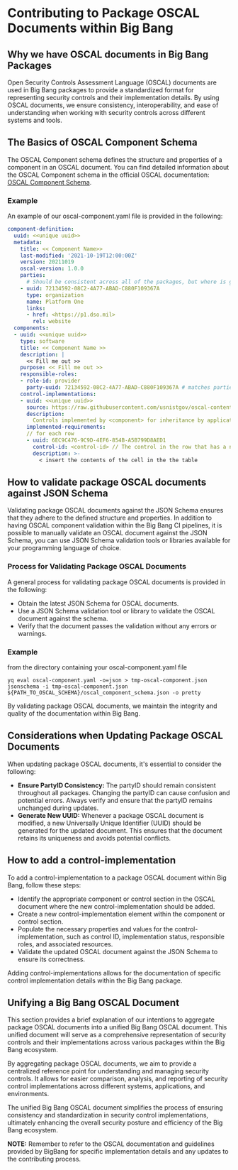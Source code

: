 # Contributing to Package OSCAL Documents within Big Bang

## Why we have OSCAL documents in Big Bang Packages 

Open Security Controls Assessment Language (OSCAL) documents are used in Big Bang packages to provide a standardized format for representing security controls and their implementation details. By using OSCAL documents, we ensure consistency, interoperability, and ease of understanding when working with security controls across different systems and tools.

## The Basics of OSCAL Component Schema

The OSCAL Component schema defines the structure and properties of a component in an OSCAL document. You can find detailed information about the OSCAL Component schema in the official OSCAL documentation: [OSCAL Component Schema](https://pages.nist.gov/OSCAL/reference/latest/component-definition/json-reference/#/component-definition/import-component-definitions).

### Example 

An example of our oscal-component.yaml file is provided in the following:

```yaml
component-definition:
  uuid: <<unique uuid>>
  metadata: 
    title: << Component Name>>
    last-modified: '2021-10-19T12:00:00Z'
    version: 20211019
    oscal-version: 1.0.0
    parties:
      # Should be consistent across all of the packages, but where is ground truth?
    - uuid: 72134592-08C2-4A77-ABAD-C880F109367A 
      type: organization
      name: Platform One
      links:
      - href: <https://p1.dso.mil>
        rel: website
  components:
  - uuid: <<unique uuid>>
    type: software
    title: << Component Name >>
    description: |
      << Fill me out >>
    purpose: << Fill me out >>
    responsible-roles:
    - role-id: provider
      party-uuid: 72134592-08C2-4A77-ABAD-C880F109367A # matches parties entry for p1
    control-implementations:
    - uuid: <<unique uuid>>
      source: https://raw.githubusercontent.com/usnistgov/oscal-content/master/nist.gov/SP800-53/rev5/json/NIST_SP-800-53_rev5_catalog.json
      description:
        Controls implemented by <component> for inheritance by applications
      implemented-requirements:
      // for each row
      - uuid: 6EC9C476-9C9D-4EF6-854B-A5B799D8AED1
        control-id: <control-id> // The control in the row that has a non-empty cell in the column for this package
        description: >-
          < insert the contents of the cell in the the table

```
## How to validate package OSCAL documents against JSON Schema

Validating package OSCAL documents against the JSON Schema ensures that they adhere to the defined structure and properties. In addition to having OSCAL component validation within the Big Bang CI pipelines, it is possible to manually validate an OSCAL document against the JSON Schema, you can use JSON Schema validation tools or libraries available for your programming language of choice.

### Process for Validating Package OSCAL Documents

A general process for validating package OSCAL documents is provided in the following:

* Obtain the latest JSON Schema for OSCAL documents.
* Use a JSON Schema validation tool or library to validate the OSCAL document against the schema.
* Verify that the document passes the validation without any errors or warnings.

### Example

from the directory containing your oscal-component.yaml file

```shell
yq eval oscal-component.yaml -o=json > tmp-oscal-component.json
jsonschema -i tmp-oscal-component.json ${PATH_TO_OSCAL_SCHEMA}/oscal_component_schema.json -o pretty
```

By validating package OSCAL documents, we maintain the integrity and quality of the documentation within Big Bang.

## Considerations when Updating Package OSCAL Documents

When updating package OSCAL documents, it's essential to consider the following:

* **Ensure PartyID Consistency:** The partyID should remain consistent throughout all packages. Changing the partyID can cause confusion and potential errors. Always verify and ensure that the partyID remains unchanged during updates.
* **Generate New UUID:** Whenever a package OSCAL document is modified, a new Universally Unique Identifier (UUID) should be generated for the updated document. This ensures that the document retains its uniqueness and avoids potential conflicts.

## How to add a control-implementation

To add a control-implementation to a package OSCAL document within Big Bang, follow these steps:

* Identify the appropriate component or control section in the OSCAL document where the new control-implementation should be added.
* Create a new control-implementation element within the component or control section.
* Populate the necessary properties and values for the control-implementation, such as control ID, implementation status, responsible roles, and associated resources.
* Validate the updated OSCAL document against the JSON Schema to ensure its correctness.

Adding control-implementations allows for the documentation of specific control implementation details within the Big Bang package.

## Unifying a Big Bang OSCAL Document

This section provides a brief explanation of our intentions to aggregate package OSCAL documents into a unified Big Bang OSCAL document. This unified document will serve as a comprehensive representation of security controls and their implementations across various packages within the Big Bang ecosystem.

By aggregating package OSCAL documents, we aim to provide a centralized reference point for understanding and managing security controls. It allows for easier comparison, analysis, and reporting of security control implementations across different systems, applications, and environments.

The unified Big Bang OSCAL document simplifies the process of ensuring consistency and standardization in security control implementations, ultimately enhancing the overall security posture and efficiency of the Big Bang ecosystem.

**NOTE:** Remember to refer to the OSCAL documentation and guidelines provided by BigBang for specific implementation details and any updates to the contributing process.
